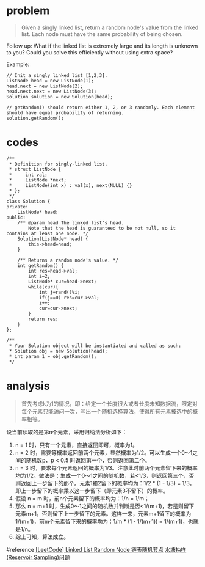 # problem
>Given a singly linked list, return a random node's value from the linked list. Each node must have the same probability of being chosen.

Follow up:
What if the linked list is extremely large and its length is unknown to you? Could you solve this efficiently without using extra space?

Example:
```
// Init a singly linked list [1,2,3].
ListNode head = new ListNode(1);
head.next = new ListNode(2);
head.next.next = new ListNode(3);
Solution solution = new Solution(head);

// getRandom() should return either 1, 2, or 3 randomly. Each element should have equal probability of returning.
solution.getRandom();
```
# codes
```
/**
 * Definition for singly-linked list.
 * struct ListNode {
 *     int val;
 *     ListNode *next;
 *     ListNode(int x) : val(x), next(NULL) {}
 * };
 */
class Solution {
private:
    ListNode* head;
public:
    /** @param head The linked list's head.
        Note that the head is guaranteed to be not null, so it contains at least one node. */
    Solution(ListNode* head) {
        this->head=head;
    }
    
    /** Returns a random node's value. */
    int getRandom() {
        int res=head->val;
        int i=2;
        ListNode* cur=head->next;
        while(cur){
            int j=rand()%i;
            if(j==0) res=cur->val;
            i++;
            cur=cur->next;
        }
        return res;
    }
};

/**
 * Your Solution object will be instantiated and called as such:
 * Solution obj = new Solution(head);
 * int param_1 = obj.getRandom();
 */
```

# analysis
>首先考虑k为1的情况，即：给定一个长度很大或者长度未知数据流，限定对每个元素只能访问一次，写出一个随机选择算法，使得所有元素被选中的概率相等。

设当前读取的是第n个元素，采用归纳法分析如下：

1. n = 1 时，只有一个元素，直接返回即可，概率为1。
2. n = 2 时，需要等概率返回前两个元素，显然概率为1/2。可以生成一个0～1之间的随机数p，p < 0.5 时返回第一个，否则返回第二个。
3. n = 3 时，要求每个元素返回的概率为1/3。注意此时前两个元素留下来的概率均为1/2。做法是：生成一个0～1之间的随机数，若<1/3，则返回第三个，否则返回上一步留下的那个。元素1和2留下的概率均为：1/2 * (1 - 1/3) = 1/3，即上一步留下的概率乘以这一步留下（即元素3不留下）的概率。
4. 假设 n = m 时，前n个元素留下的概率均为：1/n = 1/m；
5. 那么 n = m+1 时，生成0～1之间的随机数并判断是否<1/(m+1)，若是则留下元素m+1，否则留下上一步留下的元素。这样一来，元素m+1留下的概率为1/(m+1)，前m个元素留下来的概率均为：1/m * (1 - 1/(m+1)) = 1/(m+1)，也就是1/n。
6. 综上可知，算法成立。

#reference 
[[LeetCode] Linked List Random Node 链表随机节点][1]
[水塘抽样(Reservoir Sampling)问题][2]

[1]: http://www.cnblogs.com/grandyang/p/5759926.html
[2]: https://www.cnblogs.com/strugglion/p/6424874.html